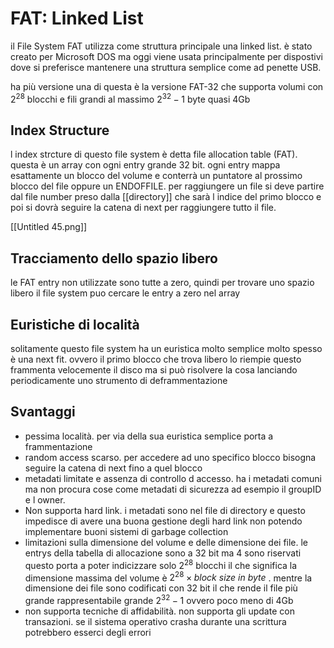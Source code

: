 # FAT: Linked List

il File System FAT utilizza come struttura principale una linked list. è stato creato per Microsoft DOS ma oggi viene usata principalmente per dispostivi dove si preferisce mantenere una struttura semplice come ad penette USB.

ha più versione una di questa è la versione FAT-32 che supporta volumi con $2^{28}$ blocchi e fili grandi al massimo $2^{32}-1$ byte quasi 4Gb

## Index Structure

l index strcture di questo file system è detta file allocation table (FAT). questa è un array con ogni entry grande 32 bit. ogni entry mappa esattamente un blocco del volume e conterrà un puntatore al prossimo blocco del file oppure un ENDOFFILE. per raggiungere un file si deve partire dal file number preso dalla [[directory]]  che sarà l indice del primo blocco e poi si dovrà seguire la catena di next per raggiungere tutto il file.

[[Untitled 45.png]]

## Tracciamento dello spazio libero

le FAT entry non utilizzate sono tutte a zero, quindi per trovare uno spazio libero il file system puo cercare le entry a zero nel array

## Euristiche di località

solitamente questo file system ha un euristica molto semplice molto spesso è una next fit. ovvero il primo blocco che trova libero lo riempie questo frammenta velocemente il disco ma si può risolvere la cosa lanciando periodicamente uno strumento di deframmentazione

## Svantaggi

- pessima località. per via della sua euristica semplice porta a frammentazione
- random access scarso. per accedere ad uno specifico blocco bisogna seguire la catena di next fino a quel blocco
- metadati limitate e assenza di controllo d accesso. ha i metadati comuni ma non procura cose come metadati di sicurezza ad esempio il groupID e l owner.
- Non supporta hard link. i metadati sono nel file di directory e questo impedisce di avere una buona gestione degli hard link non potendo implementare buoni sistemi di garbage collection
- limitazioni sulla dimensione del volume e delle dimensione dei file. le entrys della tabella di allocazione sono a 32 bit ma 4 sono riservati questo porta a poter  indicizzare solo $2^{28}$ blocchi  il che significa la dimensione massima del volume è $2^{28}\times block \ size \ in \ byte$  . mentre la dimensione dei file sono codificati con 32 bit il che rende il file più grande rappresentabile grande $2^{32}-1$ ovvero poco meno di 4Gb
- non supporta tecniche di affidabilità. non supporta gli update con transazioni. se il sistema operativo crasha durante una scrittura potrebbero esserci degli errori
